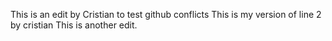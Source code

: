 This is an edit by Cristian to test github conflicts
This is my version of line 2 by cristian
This is another edit.

<!-- This is my first web server. I used a sinatra gem to host my site. -->
